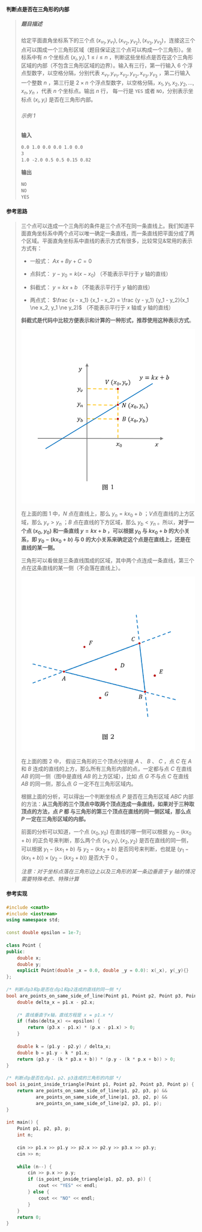 #### 判断点是否在三角形的内部

> ##### 题目描述
>
> 给定平面直角坐标系下的三个点 $(x_{v_1}, y_{v_1}), (x_{v_2}, y_{v_2}), (x_{v_3}, y_{v_3})$，连接这三个点可以围成一个三角形区域（题目保证这三个点可以构成一个三角形）。坐标系中有 $n$ 个坐标点 $(x_i, y_i), 1 \le i \le n$ ，判断这些坐标点是否在这个三角形区域的内部（不包含三角形区域的边界）。输入有三行，第一行输入 $6$ 个浮点型数字，以空格分隔，分别代表 $x_{v_1}, y_{v_1}, x_{v_2}, y_{v_2}, x_{v_3}, y_{v_3}$ ，第二行输入一个整数 $n$ ，第三行是 $2 \times n$ 个浮点型数字，以空格分隔，$x_1, y_1, x_2, y_2, \dots, x_n, y_n$ ，代表 $n$ 个坐标点。输出 $n$ 行， 每一行是 `YES` 或者 `NO`，分别表示坐标点 $(x_i, y_i)$ 是否在三角形内部。
>
> ###### 示例 $1$
>
> **输入**
>
> ```markdown
> 0.0 1.0 0.0 0.0 1.0 0.0
> 3
> 1.0 -2.0 0.5 0.5 0.15 0.82
> ```
>
> **输出**
>
> ```markdown
> NO
> NO
> YES
> ```
>
> 



#### 参考思路

> 三个点可以连成一个三角形的条件是三个点不在同一条直线上。我们知道平面直角坐标系中两个点可以唯一确定一条直线，而一条直线把平面分成了两个区域。平面直角坐标系中直线的表示方式有很多，比较常见$\&$常用的表示方式有：
>
> - 一般式： $Ax+By+C=0$
>
> - 点斜式： $y-y_0=k(x-x_0)$ （不能表示平行于 $y$ 轴的直线）
>
> - 斜截式： $y=kx+b$ （不能表示平行于 $y$ 轴的直线）
>
> - 两点式： $\frac {x - x_1} {x_1 - x_2} = \frac {y - y_1} {y_1 - y_2}(x_1 \ne x_2, y_1 \ne y_2)$ （不能表示平行于 $x$ 轴或 $y$ 轴的直线）
>
> **斜截式是代码中比较方便表示和计算的一种形式，推荐使用这种表示方式**。
>
> ![直线][]
>
> 在上面的图 $1$ 中，$N$ 点在直线上，那么 $y_n = kx_0 + b$ ；$V$点在直线的上方区域，那么 $y_v > y_n$ ；$B$ 点在直线的下方区域，那么 $y_b < y_n$ 。所以，**对于一个点 $(x_0, y_0)$ 和一条直线 $y=kx+b$ ，可以根据 $y_0$ 与 $kx_0 + b$ 的大小关系，即 $y_0 - (kx_0 + b)$ 与 $0$ 的大小关系来确定这个点是在直线上，还是在直线的某一侧。**
>
> 三角形可以看做是三条直线围成的区域，其中两个点连成一条直线，第三个点在这条直线的某一侧（不会落在直线上）。
>
> ![三角形][]
>
> 在上面的图 $2$ 中， 假设三角形的三个顶点分别是 $A$ 、 $B$ 、 $C$ ，点 $C$ 在 $A$ 和 $B$ 连成的直线的上方，那么所有三角形内部的点，一定都与点 $C$ 在直线 $AB$ 的同一侧（图中是直线 $AB$ 的上方区域），比如 点 $G$ 不与点 $C$ 在直线 $AB$ 的同一侧，那么点 $G$ 一定不在三角形区域内。
>
> 根据上面的分析，可以得出一个判断坐标点 $P$ 是否在三角形区域 $ABC$ 内部的方法：**从三角形的三个顶点中取两个顶点连成一条直线，如果对于三种取顶点的方法，点 $P$ 都 与三角形的第三个顶点在直线的同一侧区域，那么点 $P$ 一定在三角形区域的内部。**
>
> 前面的分析可以知道，一个点 $(x_0, y_0)$ 在直线的哪一侧可以根据 $y_0 - (kx_0 + b)$ 的正负号来判断，那么两个点 $(x_1, y_1), (x_2, y_2)$ 是否在直线的同一侧，可以根据 $y_1 - (kx_1 + b)$ 与 $y_2 - (kx_2 + b)$ 是否同号来判断，也就是 $(y_1 - (kx_1 + b)) \times (y_2 - (kx_2 + b))$ 是否大于 $0$ 。
>
> *注意：对于坐标点落在三角形边上以及三角形的某一条边垂直于 $y$ 轴的情况需要特殊考虑、特殊计算*



[直线]: ../../pictures/line.PNG
[三角形]: ../../pictures/triangle.PNG

#### 参考实现

```c++
#include <cmath>
#include <iostream>
using namespace std;

const double epsilon = 1e-7;

class Point {
public:
    double x;
    double y;
    explicit Point(double _x = 0.0, double _y = 0.0): x(_x), y(_y){}
};

/* 判断点p3和p是否在点p1和p2连成的直线的同一侧 */
bool are_points_on_same_side_of_line(Point p1, Point p2, Point p3, Point p) {
    double delta_x = p1.x - p2.x;

    /* 直线垂直于x轴，直线方程是 x = p1.x */
    if (fabs(delta_x) <= epsilon) {
        return (p3.x - p1.x) * (p.x - p1.x) > 0;
    }

    double k = (p1.y - p2.y) / delta_x;
    double b = p1.y - k * p1.x;
    return (p3.y - (k * p3.x + b)) * (p.y - (k * p.x + b)) > 0;
}

/* 判断点p是否在点p1、p2、p3连成的三角形的内部 */
bool is_point_inside_triangle(Point p1, Point p2, Point p3, Point p) {
    return are_points_on_same_side_of_line(p1, p2, p3, p) &&
           are_points_on_same_side_of_line(p1, p3, p2, p) &&
           are_points_on_same_side_of_line(p2, p3, p1, p);
}

int main() {
    Point p1, p2, p3, p;
    int n;

    cin >> p1.x >> p1.y >> p2.x >> p2.y >> p3.x >> p3.y;
    cin >> n;

    while (n--) {
        cin >> p.x >> p.y;
        if (is_point_inside_triangle(p1, p2, p3, p)) {
            cout << "YES" << endl;
        } else {
            cout << "NO" << endl;
        }
    }
    return 0;
}
```
